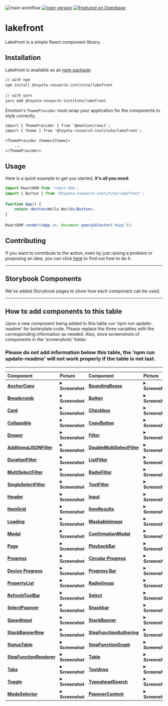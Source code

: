 ![main workflow](https://github.com/ToyotaResearchInstitute/lakefront/actions/workflows/main.yml/badge.svg)
[![npm version](https://badge.fury.io/js/%40toyota-research-institute%2Flakefront.svg)](https://badge.fury.io/js/%40toyota-research-institute%2Flakefront)
[![Featured on Openbase](https://badges.openbase.com/js/featured/@toyota-research-institute/lakefront.svg?token=H8dxc166as1T1Mc3WLm+9KDoF8fS40ckXfxItlaO8Aw=)](https://openbase.com/js/@toyota-research-institute/lakefront?utm_source=embedded&amp;utm_medium=badge&amp;utm_campaign=rate-badge)

# lakefront
Lakefront is a simple React component library.

## Installation

Lakefront is available as an [npm package](https://www.npmjs.com/package/@toyota-research-institute/lakefront).

```sh
// with npm
npm install @toyota-research-institute/lakefront

// with yarn
yarn add @toyota-research-institute/lakefront
```

Emotion's `ThemeProvider` must wrap your application for the components to style correctly.
```
import { ThemeProvider } from '@emotion/react';
import { theme } from '@toyota-research-institute/lakefront';

<ThemeProvider theme={theme}>
    ...
</ThemeProvider>
```

## Usage

Here is a quick example to get you started, **it's all you need**:

```jsx
import ReactDOM from 'react-dom';
import { Button } from '@toyota-research-institute/lakefront';

function App() {
    return <Button>Hello World</Button>;
}

ReactDOM.render(<App />, document.querySelector('#app'));

```
## Contributing
If you want to contribute to the action, even by just raising a problem or proposing an idea, you can click [here](CONTRIBUTING.md) to find out how to do it.

---
## Storybook Components
We've added Storybook pages to show how each component can be used.

---
## How to add components to this table
Upon a new component being added to this table run 'npm run update-readme' for boilerplate code. Please replace the three variables with the corresponding information as needed. Also, store screenshots of components in the 'screenshots' folder.
### <b>Please do not add information below this table, the 'npm run update-readme' will not work properly if the table is not last.
---
| Component  | Picture  | Component                                                                                                                                                       | Picture  |
| :--------- | :------- |:----------------------------------------------------------------------------------------------------------------------------------------------------------------| :------- | 
[AnchorCopy](https://toyotaresearchinstitute.github.io/lakefront/?path=/docs/lakefront-anchorcopy--anchor-copy) | <details><summary>Screenshot</summary><img src="src/screenshots/AnchorCopy.png"></details> | [BoundingBoxes](https://toyotaresearchinstitute.github.io/lakefront/?path=/docs/lakefront-boundingboxes--bounding-boxes)                                        | <details><summary>Screenshot</summary><img src="src/screenshots/BoundingBoxes.png"></details> |
[Breadcrumb](https://toyotaresearchinstitute.github.io/lakefront/?path=/docs/lakefront-breadcrumb--breadcrumb) | <details> <summary>Screenshot</summary><img src="src/screenshots/Breadcrumb.png"></details> | [Button](https://toyotaresearchinstitute.github.io/lakefront/?path=/docs/lakefront-button--all-buttons)                                                         | <details><summary>Screenshot</summary><img src="src/screenshots/Button.png"></details> | 
[Card](https://toyotaresearchinstitute.github.io/lakefront/?path=/docs/lakefront-card--card) | <details><summary>Screenshot</summary><img src="src/screenshots/Card.png"></details> | [Checkbox](https://toyotaresearchinstitute.github.io/lakefront/?path=/docs/lakefront-checkbox--checkbox)                                                        | <details><summary>Screenshot</summary><img  src="src/screenshots/Checkbox.png"></details> | [CheckboxGroup](https://toyotaresearchinstitute.github.io/lakefront/?path=/docs/lakefront-checkboxgroup--checkbox-group) | <details><summary>Screenshot</summary><img  src="src/screenshots/CheckboxGroup.png"></details>
|[Collapsible](https://toyotaresearchinstitute.github.io/lakefront/?path=/docs/lakefront-collapsible--collapsible) | <details><summary>Screenshot</summary><img src="src/screenshots/Collapsible.png"></details> | [CopyButton](https://toyotaresearchinstitute.github.io/lakefront/?path=/docs/lakefront-copybutton--copy-button)                                                 | <details><summary>Screenshot</summary><img  src="src/screenshots/CopyButton.png"></details> |
[Drawer](https://toyotaresearchinstitute.github.io/lakefront/?path=/docs/lakefront-drawer--drawer) | <details><summary>Screenshot</summary><img src="src/screenshots/Drawer.png"></details> | [Filter](https://toyotaresearchinstitute.github.io/lakefront/?path=/docs/lakefront-filter-allfilters--no-filter-bar)                                            | <details><summary>Screenshot</summary><img src="src/screenshots/Filter.png"></details> |
[AdditionalJSONFilter](https://toyotaresearchinstitute.github.io/lakefront/?path=/docs/lakefront-filter-additionaljsonfilter--additional-json-filter) | <details><summary>Screenshot</summary><img src="src/screenshots/AdditionalJSONFilter.png"></details> | [DoubleMultiSelectFilter](https://toyotaresearchinstitute.github.io/lakefront/?path=/docs/lakefront-filter-doublemultiselectfilter--double-multi-select-filter) | <details><summary>Screenshot</summary><img src="src/screenshots/DoubleMultiSelectFilter.png"></details> | 
[DurationFilter](https://toyotaresearchinstitute.github.io/lakefront/?path=/docs/lakefront-filter-durationfilter--duration-filter) | <details><summary>Screenshot</summary><img src="src/screenshots/DurationFilter.png"></details>| [ListFilter](https://toyotaresearchinstitute.github.io/lakefront/?path=/docs/lakefront-filter-listfilter--list-filter)                                          | <details><summary>Screenshot</summary><img src="src/screenshots/ListFilter.png"></details> |
[MultiSelectFilter](https://toyotaresearchinstitute.github.io/lakefront/?path=/docs/lakefront-filter-multiselectfilter--multi-select-filter) | <details><summary>Screenshot</summary><img src="src/screenshots/MultiSelectFilter.png"></details> | [RadioFilter](https://toyotaresearchinstitute.github.io/lakefront/?path=/docs/lakefront-filter-radiofilter--radio-filter)                                       | <details><summary>Screenshot</summary><img src="src/screenshots/RadioFilter.png"></details> | 
[SingleSelectFilter](https://toyotaresearchinstitute.github.io/lakefront/?path=/docs/lakefront-filter-singleselectfilter--single-select-filter) | <details><summary>Screenshot</summary><img src="src/screenshots/SingleSelectFilter.png"></details> | [TextFilter](https://toyotaresearchinstitute.github.io/lakefront/?path=/docs/lakefront-filter-textfilter--text-filter)                                          | <details><summary>Screenshot</summary><img src="src/screenshots/TextFilter.png"></details> | 
[Header](https://toyotaresearchinstitute.github.io/lakefront/?path=/docs/lakefront-header--header) | <details><summary>Screenshot</summary><img src="src/screenshots/Header.png"></details> | [Input](https://toyotaresearchinstitute.github.io/lakefront/?path=/docs/lakefront-input--placeholder)                                                           | <details><summary>Screenshot</summary><img src="src/screenshots/Input.png"></details> | 
[ItemGrid](https://toyotaresearchinstitute.github.io/lakefront/?path=/docs/lakefront-itemgrid--item-grid) | <details><summary>Screenshot</summary><img src="src/screenshots/ItemGrid.png"></details> | [ItemResults](https://toyotaresearchinstitute.github.io/lakefront/?path=/docs/lakefront-itemresults--item-results)                                              | <details><summary>Screenshot</summary><img src="src/screenshots/ItemResults.png"></details> |
[Loading](https://toyotaresearchinstitute.github.io/lakefront/?path=/docs/lakefront-loading--loading) | <details><summary>Screenshot</summary><img src="src/screenshots/Loading.png"></details> | [MaskableImage](https://toyotaresearchinstitute.github.io/lakefront/?path=/docs/lakefront-maskableimage--maskable-image)                                        | <details><summary>Screenshot</summary><img src="src/screenshots/MaskableImage.png"></details>|
[Modal](https://toyotaresearchinstitute.github.io/lakefront/?path=/docs/lakefront-modal--simple-modal) | <details><summary>Screenshot</summary><img src="src/screenshots/Modal.png"></details> | [ConfirmationModal](https://toyotaresearchinstitute.github.io/lakefront/?path=/docs/lakefront-modal-confirmationmodal--basic-confirm)                           | <details><summary>Screenshot</summary><img src="src/screenshots/ConfirmationModal.png"></details> | 
[Page](https://toyotaresearchinstitute.github.io/lakefront/?path=/docs/lakefront-page--page) | <details><summary>Screenshot</summary><img src="src/screenshots/Page.png"></details> | [PlaybackBar](https://toyotaresearchinstitute.github.io/lakefront/?path=/docs/lakefront-playbackbar--playback-bar)                                              | <details><summary>Screenshot</summary><img src="src/screenshots/PlaybackBar.png"></details> |
[Progress](https://toyotaresearchinstitute.github.io/lakefront/?path=/docs/lakefront-progress-progressbar--progress-bar) | <details><summary>Screenshot</summary><img src="src/screenshots/Progress.png"></details> | [Circular Progress](https://toyotaresearchinstitute.github.io/lakefront/?path=/docs/lakefront-progress-circularprogress--circular-progress)                     | <details><summary>Screenshot</summary><img src="src/screenshots/CircularProgress.png"></details> |
[Device Progress](https://toyotaresearchinstitute.github.io/lakefront/?path=/docs/lakefront-progress-deviceprogress--default-progress-bar) | <details><summary>Screenshot</summary><img src="src/screenshots/DeviceProgress.png"></details> | [Progress Bar](https://toyotaresearchinstitute.github.io/lakefront/?path=/docs/lakefront-progress-progressbar--progress-bar)                                    | <details><summary>Screenshot</summary><img src="src/screenshots/ProgressBar.png"></details> |
[PropertyList](https://toyotaresearchinstitute.github.io/lakefront/?path=/docs/lakefront-propertylist--property-list) | <details><summary>Screenshot</summary><img src="src/screenshots/PropertyList.png"></details> | [RadioGroup](https://toyotaresearchinstitute.github.io/lakefront/?path=/docs/lakefront-radiogroup--standard-radio-group)                                        | <details><summary>Screenshot</summary><img src="src/screenshots/RadioGroup.png"></details>|
[RefreshToolBar](https://toyotaresearchinstitute.github.io/lakefront/?path=/docs/lakefront-refreshtoolbar--refresh-toolbar) | <details><summary>Screenshot</summary><img src="src/screenshots/RefreshToolBar.png"></details> | [Select](https://toyotaresearchinstitute.github.io/lakefront/?path=/docs/lakefront-select--select)                                                              | <details><summary>Screenshot</summary><img src="src/screenshots/Select.png"></details> |
[SelectPopover](https://toyotaresearchinstitute.github.io/lakefront/?path=/docs/lakefront-selectpopover--popover) | <details><summary>Screenshot</summary><img src="src/screenshots/SelectPopover.png"></details> | [Snackbar](https://toyotaresearchinstitute.github.io/lakefront/?path=/docs/lakefront-snackbar)                                                                  | <details><summary>Screenshot</summary><img src="src/screenshots/Snackbar.png"></details> |
[SpeedInput](https://toyotaresearchinstitute.github.io/lakefront/?path=/docs/lakefront-speedinput--speed-input) | <details><summary>Screenshot</summary><img src="src/screenshots/SpeedInput.png"></details> | [StackBanner](https://toyotaresearchinstitute.github.io/lakefront/?path=/docs/lakefront-stack-banner--stack-banner)                                             | <details><summary>Screenshot</summary><img src="src/screenshots/StackBanner.png"></details> |
[StackBannerRow](https://toyotaresearchinstitute.github.io/lakefront/?path=/docs/lakefront-stack-banner-stack-banner-row--error) | <details><summary>Screenshot</summary><img src="src/screenshots/StackBannerRow.png"></details> | [StepFunctionAuthoring](https://toyotaresearchinstitute.github.io/lakefront/?path=/docs/lakefront-stepfunctionauthoring--new-step-function)                     | <details><summary>Screenshot</summary><img src="src/screenshots/StepFunctionAuthoring.png"></details> |
[StatusTable](https://toyotaresearchinstitute.github.io/lakefront/?path=/docs/lakefront-statustable--status-table-with-table-card) | <details><summary>Screenshot</summary><img src="src/screenshots/StatusTable.png"></details> | [StepFunctionGraph](https://toyotaresearchinstitute.github.io/lakefront/?path=/docs/lakefront-stepfunctiongraph--simple-graph)                                  | <details><summary>Screenshot</summary><img src="src/screenshots/StepFunctionAuthoring.png"></details> |
[StepFunctionRenderer](https://toyotaresearchinstitute.github.io/lakefront/?path=/docs/lakefront-stepfunctionrenderer--step-function-renderer) |  <details><summary>Screenshot</summary><img src="src/screenshots/StepFunctionRenderer.png"></details> | [Table](https://toyotaresearchinstitute.github.io/lakefront?path=/docs/lakefront-table--table)                                                                  | <details><summary>Screenshot</summary><img src="src/screenshots/Table.png"></details> |
[Tabs](https://toyotaresearchinstitute.github.io/lakefront?path=/docs/lakefront-tabs--tabs) | <details><summary>Screenshot</summary><img src="src/screenshots/Tabs.png"></details> | [TextArea](https://toyotaresearchinstitute.github.io/lakefront/?path=/docs/lakefront-textarea--placeholder)                                                     | <details><summary>Screenshot</summary><img src="src/screenshots/TextArea.png"></details>
[Toggle](https://toyotaresearchinstitute.github.io/lakefront/?path=/docs/lakefront-toggle--toggle) | <details><summary>Screenshot</summary><img src="src/screenshots/Toggle.png"></details> | [TypeaheadSearch](https://toyotaresearchinstitute.github.io/lakefront/?path=/docs/lakefront-typeaheadsearch--search-bottom-start)                               |<details><summary>Screenshot</summary><img src="src/screenshots/TypeaheadSearch.png"></details>
[ModeSelector](https://toyotaresearchinstitute.github.io/lakefront/?path=/docs/lakefront-modeselector--simple-mode-selector) | <details><summary>Screenshot</summary><img src="src/screenshots/ModeSelector.png"></details> | [PopoverContent](https://toyotaresearchinstitute.github.io/lakefront/?path=/docs/lakefront-popovercontent--popover-content)                                     | <details><summary>Screenshot</summary><img src="src/screenshots/PopoverContent.png"></details> |